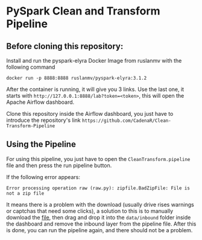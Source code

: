 # PySpark Clean and Transform Pipeline

## Before cloning this repository:
Install and run the pyspark-elyra Docker Image from ruslanmv with the following command
```
docker run -p 8888:8888 ruslanmv/pyspark-elyra:3.1.2
```
After the container is running, it will give you 3 links. Use the last one, it starts with `http://127.0.0.1:8888/lab?token=<token>`, this will open the Apache Airflow dashboard.

Clone this repository inside the Airflow dashboard, you just have to introduce the repository's link `https://github.com/CadenaR/Clean-Transform-Pipeline`

## Using the Pipeline
For using this pipeline, you just have to open the `CleanTransform.pipeline` file and then press the run pipeline button.

If the following error appears:
```
Error processing operation raw (raw.py): zipfile.BadZipFile: File is not a zip file
```
It means there is a problem with the download (usually drive rises warnings or captchas that need some clicks), a solution to this is to manually download the <a href="https://drive.google.com/file/d/1vDvkbR3RkDhJAmqfCRgcdv5nVPFEXQis/view?usp=sharing" target="_blank">file</a>, then drag and drop it into the `data/inbound` folder inside the dashboard and remove the inbound layer from the pipeline file.
After this is done, you can run the pipeline again, and there should not be a problem.
